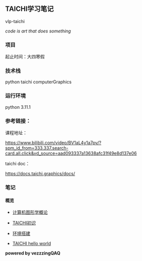 ## TAICHI学习笔记

vlp-taichi

_code is art that does something_

### 项目

起止时间：大四寒假

### 技术栈

python taichi computerGraphics

### 运行环境

python 3.11.1

### 参考链接：

课程地址：

https://www.bilibili.com/video/BV1aL4y1a7pv/?spm_id_from=333.337.search-card.all.click&vd_source=aad093337a13638afc31f49e8d137e06

taichi doc：

https://docs.taichi.graphics/docs/

### 笔记

#### 概览

* [计算机图形学概论](./notes/概览/计算机图形学概论.md)

* [TAICHI初识](./notes/概览/Taichi初识.md)

* [环境搭建](./notes/概览/环境搭建.md)

* [TAICHI hello world](./notes/概览/helloWorld.md)

**powered by vezzzingQAQ**